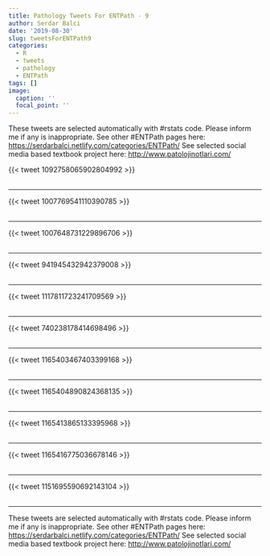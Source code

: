 ```yaml
---
title: Pathology Tweets For ENTPath - 9
author: Serdar Balci
date: '2019-08-30'
slug: tweetsForENTPath9
categories:
  - R
  - tweets
  - pathology
  - ENTPath
tags: []
image:
  caption: ''
  focal_point: ''
---
```



These tweets are selected automatically with #rstats code. Please inform me if any is inappropriate.
See other #ENTPath pages here: https://serdarbalci.netlify.com/categories/ENTPath/ 
See selected social media based textbook project here: http://www.patolojinotlari.com/

{{< tweet 1092758065902804992 >}}
<br>
<br>
<hr>
{{< tweet 1007769541110390785 >}}
<br>
<br>
<hr>
{{< tweet 1007648731229896706 >}}
<br>
<br>
<hr>
{{< tweet 941945432942379008 >}}
<br>
<br>
<hr>
{{< tweet 1117811723241709569 >}}
<br>
<br>
<hr>
{{< tweet 740238178414698496 >}}
<br>
<br>
<hr>
{{< tweet 1165403467403399168 >}}
<br>
<br>
<hr>
{{< tweet 1165404890824368135 >}}
<br>
<br>
<hr>
{{< tweet 1165413865133395968 >}}
<br>
<br>
<hr>
{{< tweet 1165416775036678146 >}}
<br>
<br>
<hr>
{{< tweet 1151695590692143104 >}}
<br>
<br>
<hr>


These tweets are selected automatically with #rstats code. Please inform me if any is inappropriate.
See other #ENTPath pages here: https://serdarbalci.netlify.com/categories/ENTPath/ 
See selected social media based textbook project here: http://www.patolojinotlari.com/
